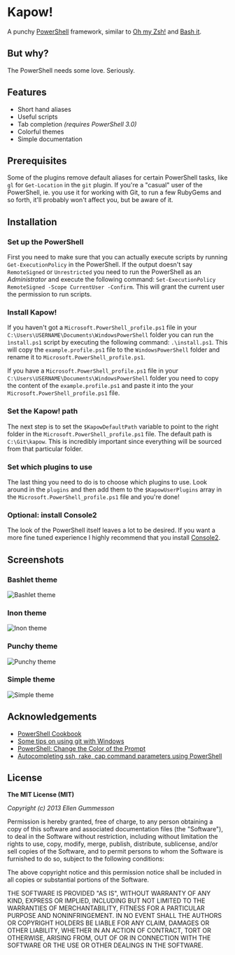 # Kapow!

A punchy [PowerShell](http://en.wikipedia.org/wiki/Windows_PowerShell) framework, similar to [Oh my Zsh!](https://github.com/robbyrussell/oh-my-zsh) and [Bash it](https://github.com/revans/bash-it).

## But why?

The PowerShell needs some love. Seriously.

## Features

- Short hand aliases
- Useful scripts
- Tab completion *(requires PowerShell 3.0)*
- Colorful themes
- Simple documentation

## Prerequisites

Some of the plugins remove default aliases for certain PowerShell tasks, like `gl` for `Get-Location` in the `git` plugin. If you're a "casual" user of the PowerShell, ie. you use it for working with Git, to run a few RubyGems and so forth, it'll probably won't affect you, but be aware of it.

## Installation

### Set up the PowerShell

First you need to make sure that you can actually execute scripts by running `Get-ExecutionPolicy` in the PowerShell. If the output doesn't say `RemoteSigned` or `Unrestricted` you need to run the PowerShell as an *Administrator* and execute the following command: `Set-ExecutionPolicy RemoteSigned -Scope CurrentUser -Confirm`. This will grant the current user the permission to run scripts.

### Install Kapow!

If you haven't got a `Microsoft.PowerShell_profile.ps1` file in your `C:\Users\USERNAME\Documents\WindowsPowerShell` folder you can run the `ìnstall.ps1` script by executing the following command: `.\install.ps1`. This will copy the `example.profile.ps1` file to the `WindowsPowerShell` folder and rename it to `Microsoft.PowerShell_profile.ps1`.

If you have a `Microsoft.PowerShell_profile.ps1` file in your `C:\Users\USERNAME\Documents\WindowsPowerShell` folder you need to copy the content of the `example.profile.ps1` and paste it into the your `Microsoft.PowerShell_profile.ps1` file.

### Set the Kapow! path

The next step is to set the `$KapowDefaultPath` variable to point to the right folder in the `Microsoft.PowerShell_profile.ps1` file. The default path is `C:\Git\kapow`. This is incredibly important since everything will be sourced from that particular folder.

### Set which plugins to use

The last thing you need to do is to choose which plugins to use. Look around in the `plugins` and then add them to the `$KapowUserPlugins` array in the `Microsoft.PowerShell_profile.ps1` file and you're done!

### Optional: install Console2

The look of the PowerShell itself leaves a lot to be desired. If you want a more fine tuned experience I highly recommend that you install [Console2](http://sourceforge.net/projects/console/).

## Screenshots

### Bashlet theme

![Bashlet theme](http://i.imgur.com/a7HecHS.png)

### Inon theme

![Inon theme](http://i.imgur.com/yX5Uf9b.png)

### Punchy theme

![Punchy theme](http://i.imgur.com/ywTmdtT.png)

### Simple theme

![Simple theme](http://i.imgur.com/ipMV9xB.png)

## Acknowledgements

- [PowerShell Cookbook](http://www.johndcook.com/PowerShellCookbook.html)
- [Some tips on using git with Windows](http://mohundro.com/blog/2010/02/04/some-tips-on-using-git-with-windows/)
- [PowerShell: Change the Color of the Prompt](http://choorucode.com/2011/09/03/powershell-change-the-color-of-the-prompt/)
- [Autocompleting ssh, rake, cap command parameters using PowerShell](http://allyourcodearebelongto.me/blog/2008/11/23/autocompleting-ssh-rake-cap-command-parameters-using-powershell/)

## License

**The MIT License (MIT)**

*Copyright (c) 2013 Ellen Gummesson*

Permission is hereby granted, free of charge, to any person obtaining a copy
of this software and associated documentation files (the "Software"), to deal
in the Software without restriction, including without limitation the rights
to use, copy, modify, merge, publish, distribute, sublicense, and/or sell
copies of the Software, and to permit persons to whom the Software is
furnished to do so, subject to the following conditions:

The above copyright notice and this permission notice shall be included in
all copies or substantial portions of the Software.

THE SOFTWARE IS PROVIDED "AS IS", WITHOUT WARRANTY OF ANY KIND, EXPRESS OR
IMPLIED, INCLUDING BUT NOT LIMITED TO THE WARRANTIES OF MERCHANTABILITY,
FITNESS FOR A PARTICULAR PURPOSE AND NONINFRINGEMENT. IN NO EVENT SHALL THE
AUTHORS OR COPYRIGHT HOLDERS BE LIABLE FOR ANY CLAIM, DAMAGES OR OTHER
LIABILITY, WHETHER IN AN ACTION OF CONTRACT, TORT OR OTHERWISE, ARISING FROM,
OUT OF OR IN CONNECTION WITH THE SOFTWARE OR THE USE OR OTHER DEALINGS IN
THE SOFTWARE.
